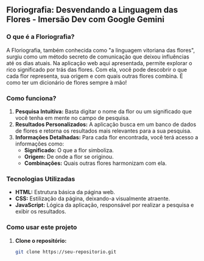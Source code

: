 ## Floriografia: Desvendando a Linguagem das Flores - Imersão Dev com Google Gemini

### O que é a Floriografia?

A Floriografia, também conhecida como "a linguagem vitoriana das flores", surgiu como um método secreto de comunicação que deixou influências até os dias atuais. Na aplicação web aqui apresentada, permite explorar o rico significado por trás das flores. Com ela, você pode descobrir o que cada flor representa, sua origem e com quais outras flores combina. É como ter um dicionário de flores sempre à mão!

### Como funciona?

1. **Pesquisa Intuitiva:** Basta digitar o nome da flor ou um significado que você tenha em mente no campo de pesquisa.
2. **Resultados Personalizados:** A aplicação busca em um banco de dados de flores e retorna os resultados mais relevantes para a sua pesquisa.
3. **Informações Detalhadas:** Para cada flor encontrada, você terá acesso a informações como:
   * **Significado:** O que a flor simboliza.
   * **Origem:** De onde a flor se originou.
   * **Combinações:** Quais outras flores harmonizam com ela.

### Tecnologias Utilizadas

* **HTML:** Estrutura básica da página web.
* **CSS:** Estilização da página, deixando-a visualmente atraente.
* **JavaScript:** Lógica da aplicação, responsável por realizar a pesquisa e exibir os resultados.

### Como usar este projeto

1. **Clone o repositório:**
   ```bash
   git clone https://seu-repositorio.git
